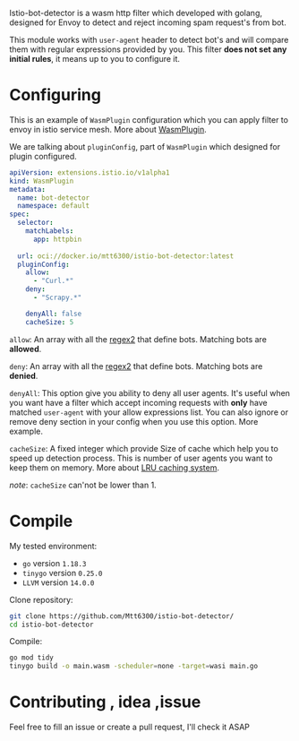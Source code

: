 Istio-bot-detector is a wasm http filter which developed with golang, designed for Envoy to detect and reject incoming spam request's from bot.

This module works with `user-agent` header to detect bot's and will compare them with regular expressions provided by you. This filter **does not set any initial rules**, it means up to you to configure it.

# Configuring
This is an example of `WasmPlugin` configuration which you can apply filter to envoy in istio service mesh. More about [WasmPlugin](https://istio.io/latest/docs/reference/config/proxy_extensions/wasm-plugin/).

We are talking about `pluginConfig`, part of `WasmPlugin` which designed for plugin configured.

```yaml
apiVersion: extensions.istio.io/v1alpha1
kind: WasmPlugin
metadata:
  name: bot-detector
  namespace: default
spec:
  selector:
    matchLabels:
      app: httpbin
      
  url: oci://docker.io/mtt6300/istio-bot-detector:latest
  pluginConfig:
    allow:
      - "Curl.*"
    deny:
      - "Scrapy.*"

    denyAll: false
    cacheSize: 5
```

`allow`: An array with all the [regex2](https://github.com/google/re2) that define bots. Matching bots are **allowed**.

`deny`: An array with all the [regex2](https://github.com/google/re2) that define bots. Matching bots are **denied**.

`denyAll`: This option give you ability to deny all user agents. It's useful when you want have a filter which accept incoming requests with **only** have matched `user-agent` with your allow expressions list. You can also ignore or remove deny section in your config when you use this option. More example.

`cacheSize`: A fixed integer which provide Size of cache which help you to speed up detection process. This is number of user agents you want to keep them on memory. More about [LRU caching system](https://github.com/hashicorp/golang-lru).

*note*: `cacheSize` can'not be lower than 1.

# Compile
My tested environment:

* `go` version `1.18.3`
* `tinygo` version `0.25.0`
* `LLVM` version `14.0.0`

Clone repository:

```bash
git clone https://github.com/Mtt6300/istio-bot-detector/
cd istio-bot-detector
```

Compile:

```bash
go mod tidy
tinygo build -o main.wasm -scheduler=none -target=wasi main.go
```

# Contributing , idea ,issue
Feel free to fill an issue or create a pull request, I'll check it ASAP
